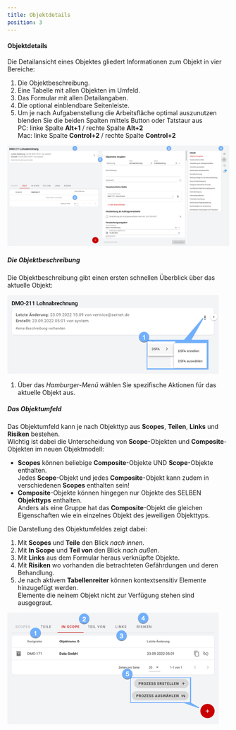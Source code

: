 ```yaml
---
title: Objektdetails
position: 3
---
```


#### Objektdetails

Die Detailansicht eines Objektes gliedert Informationen zum Objekt in vier Bereiche:

1. Die Objektbeschreibung.
1. Eine Tabelle mit allen Objekten im Umfeld.
1. Das Formular mit allen Detailangaben.
1. Die optional einblendbare Seitenleiste.
1. Um je nach Aufgabenstellung die Arbeitsfläche optimal auszunutzen blenden Sie die beiden Spalten mittels Button oder Tatstaur aus<br>PC: linke Spalte **Alt+1** / rechte Spalte **Alt+2**<br>Mac: linke Spalte **Control+2** / rechte Spalte **Control+2**

![Objektdetails](media/veo_object-details.de.png)

##### Die Objektbeschreibung

Die Objektbeschreibung gibt einen ersten schnellen Überblick über das aktuelle Objekt:

![Objektbeschreibung](media/veo_object-details_description.de.png)

1. Über das *Hamburger-Menü* wählen Sie spezifische Aktionen für das aktuelle Objekt aus.

##### Das Objektumfeld

Das Objektumfeld kann je nach Objekttyp aus **Scopes**, **Teilen**, **Links** und **Risiken** bestehen.<br>
Wichtig ist dabei die Unterscheidung von **Scope**-Objekten und **Composite**-Objekten im neuen Objektmodell:<br>
* **Scopes** können beliebige **Composite**-Objekte UND **Scope**-Objekte enthalten.<br>Jedes **Scope**-Objekt und jedes **Composite**-Objekt kann zudem in verschiedenen **Scopes** enthalten sein!
* **Composite**-Objekte können hingegen nur Objekte des SELBEN **Objekttyps** enthalten.<br>Anders als eine Gruppe hat das **Composite**-Objekt die gleichen Eigenschaften wie ein einzelnes Objekt des jeweiligen Objekttyps.

Die Darstellung des Objektumfeldes zeigt dabei:
1. Mit **Scopes** und **Teile** den Blick *nach innen*.
1. Mit **In Scope** und **Teil von** den Blick *nach außen*.
1. Mit **Links** aus dem Formular heraus verknüpfte Objekte.
1. Mit **Risiken** wo vorhanden die betrachteten Gefährdungen und deren Behandlung.
1. Je nach aktivem **Tabellenreiter** können kontextsensitiv Elemente hinzugefügt werden.<br>Elemente die neinem Objekt nicht zur Verfügung stehen sind ausgegraut.

![Objektumfeld](media/veo_object-details_environment.de.png)